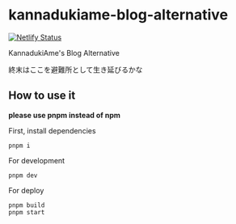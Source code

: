 # kannadukiame-blog-alternative

[![Netlify Status](https://api.netlify.com/api/v1/badges/5924ad74-bed1-44f6-8c3d-87f65e371d76/deploy-status)](https://app.netlify.com/sites/kannadukiame-alter/deploys)

KannadukiAme's Blog Alternative

終末はここを避難所として生き延びるかな

## How to use it

**please use pnpm instead of npm**

First, install dependencies

```
pnpm i
```

For development

```
pnpm dev
```

For deploy

```
pnpm build
pnpm start
```
